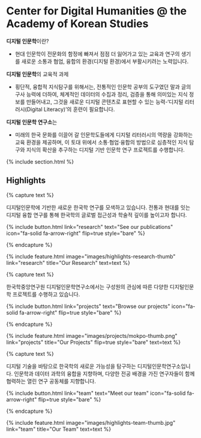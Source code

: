---
---

# Center for Digital Humanities @ the Academy of Korean Studies

**디지털 인문학**이란?
- 현대 인문학이 전문화의 함정에 빠져서 점점 더 잃어가고 있는 교육과 연구의 생기를 새로운 소통과 협업, 융합의 환경(디지털 환경)에서 부활시키려는 노력입니다.

**디지털 인문학**의 교육적 과제
- 횡단적, 융합적 지식탐구를 위해서는, 전통적인 인문학 공부의 도구였던 말과 글의 구사 능력에 더하여, 체계적인 데이터의 수집과 정리, 검증을 통해 의미있는 지식 정보를 만들어내고, 그것을 새로운 디지털 콘텐츠로 표현할 수 있는 능력-‘디지털 리터러시(Digital Literacy)’의 훈련이 필요합니다.

**디지털 인문학 연구소**는
- 미래의 한국 문화를 이끌어 갈 인문학도들에게 디지털 리터러시의 역량을 강화하는 교육 환경을 제공하며, 이 토대 위에서 소통·협업·융합의 방법으로 심층적인 지식 탐구와 지식의 확산을 추구하는 디지털 기반 인문학 연구 프로젝트를 수행합니다.

{% include section.html %}

## Highlights

{% capture text %}

디지털인문학에 기반한 새로운 한국학 연구를 모색하고 있습니다. 전통과 현대를 잇는 디지털 융합 연구를 통해 한국학의 글로벌 접근성과 학술적 깊이를 높이고자 합니다.

{%
  include button.html
  link="research"
  text="See our publications"
  icon="fa-solid fa-arrow-right"
  flip=true
  style="bare"
%}

{% endcapture %}

{%
  include feature.html
  image="images/highlights-research-thumb"
  link="research"
  title="Our Research"
  text=text
%}

{% capture text %}

한국학중앙연구원 디지털인문학연구소에서는 구성원의 관심에 따른 다양한 디지털인문학 프로젝트를 수행하고 있습니다.

{%
  include button.html
  link="projects"
  text="Browse our projects"
  icon="fa-solid fa-arrow-right"
  flip=true
  style="bare"
%}

{% endcapture %}

{%
  include feature.html
  image="images/projects/mokpo-thumb.png"
  link="projects"
  title="Our Projects"
  flip=true
  style="bare"
  text=text
%}

{% capture text %}

디지털 기술을 바탕으로 한국학의 새로운 가능성을 탐구하는 디지털인문학연구소입니다. 인문학과 데이터 과학의 융합을 지향하며, 다양한 전공 배경을 가진 연구자들이 함께 협력하는 열린 연구 공동체를 지향합니다.

{%
  include button.html
  link="team"
  text="Meet our team"
  icon="fa-solid fa-arrow-right"
  flip=true
  style="bare"
%}

{% endcapture %}

{%
  include feature.html
  image="images/highlights-team-thumb.jpg"
  link="team"
  title="Our Team"
  text=text
%}
